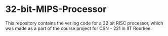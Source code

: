 # 32-bit-MIPS-Processor
This repository contains the verilog code for a 32 bit RISC processor, which was made as a part of the course project for CSN - 221 in IIT Roorkee.
